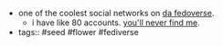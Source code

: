 - one of the coolest social networks on [da fedoverse](fediverse).
	- i have like 80 accounts. [you'll never find me](https://meow.social/@chirpbirb).
- tags:: #seed #flower #fediverse